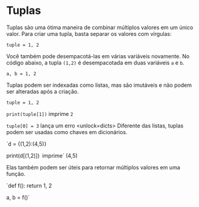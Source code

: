 # Tuplas
Tuplas são uma ótima maneira de combinar múltiplos valores em um único valor.
Para criar uma tupla, basta separar os valores com vírgulas:

`tuple = 1, 2`

Você também pode desempacotá-las em várias variáveis novamente. No código abaixo, a tupla `(1,2)` é desempacotada em duas variáveis `a` e `b`.

`a, b = 1, 2`

Tuplas podem ser indexadas como listas, mas são imutáveis e não podem ser alteradas após a criação.

`tuple = 1, 2`

`print(tuple[1])`
imprime `2`

`tuple[0] = 3`
lança um erro
<unlock=dicts>
Diferente das listas, tuplas podem ser usadas como chaves em dicionários.

`d = {(1,2):(4,5)}

print(d[(1,2)])`
`imprime` (4,5)</unlock>

Elas também podem ser úteis para retornar múltiplos valores em uma função.

`def f():
    return 1, 2

a, b = f()`
